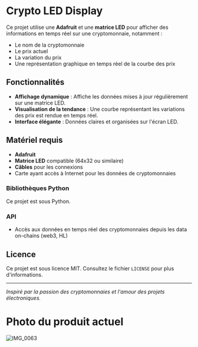 # Crypto LED Display

Ce projet utilise une **Adafruit** et une **matrice LED** pour afficher des informations en temps réel sur une cryptomonnaie, notamment :

- Le nom de la cryptomonnaie
- Le prix actuel
- La variation du prix
- Une représentation graphique en temps réel de la courbe des prix

## Fonctionnalités

- **Affichage dynamique** : Affiche les données mises à jour régulièrement sur une matrice LED.
- **Visualisation de la tendance** : Une courbe représentant les variations des prix est rendue en temps réel.
- **Interface élégante** : Données claires et organisées sur l'écran LED.

## Matériel requis

- **Adafruit**
- **Matrice LED** compatible (64x32 ou similaire)
- **Câbles** pour les connexions
- Carte ayant accès à Internet pour les données de cryptomonnaies

### Bibliothèques Python

Ce projet est sous Python.

### API

- Accès aux données en temps réel des cryptomonnaies depuis les data on-chains (web3, HL)

## Licence

Ce projet est sous licence MIT. Consultez le fichier `LICENSE` pour plus d'informations.

---

*Inspiré par la passion des cryptomonnaies et l'amour des projets électroniques.*

# Photo du produit actuel 


![IMG_0063](https://github.com/user-attachments/assets/09df46ed-8839-4552-b92f-6d61a668016f)
